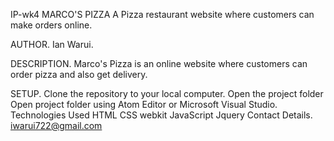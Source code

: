 IP-wk4
MARCO'S PIZZA
A Pizza restaurant website where customers can make orders online.

AUTHOR.
Ian Warui.

DESCRIPTION.
Marco's Pizza is an online website where customers can order pizza and also get delivery.

SETUP.
Clone the repository to your local computer.
Open the project folder
Open project folder using Atom Editor or Microsoft Visual Studio.
Technologies Used
HTML
CSS
webkit
JavaScript
Jquery
Contact Details.
iwarui722@gmail.com
